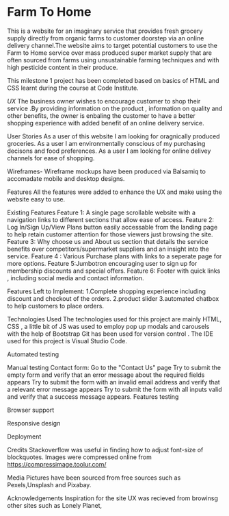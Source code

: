 # Farm To Home
 This is a website for an imaginary service that provides fresh grocery supply directly from  organic farms to customer doorstep via an online delivery channel.The website aims to target potential customers to use the Farm to Home service over mass produced super market supply that are often sourced from farms using unsustainable farming techniques and with high pesticide content in their produce. 

 This milestone 1 project has been completed based on basics of HTML and CSS  learnt during the course at Code Institute.

*UX*
The business owner wishes to encourage customer to shop their service .By providing information on the product , information on quality and other benefits, the owner is enbaling the customer to have a better shopping experience with added benefit of an online delivery service.

User Stories
As a  user of this website I am looking for oragnically produced groceries.
As a user I am environmentally conscious of my purchasing decisons and food preferences.
As a user I am looking for online delivey channels for ease of shopping.

Wireframes-
Wireframe mockups have been produced via Balsamiq to accomadate mobile and desktop designs.


Features
All the features were added to enhance the UX and make using the website easy to use.

Existing Features
Feature 1: A single page scrollable website with a navigation links to different sections that allow ease of access. 
Feature 2: Log In/Sign Up/View Plans button easily accessable from the landing page to help retain customer attention for those viewers just browsing the site.
Feature 3: Why choose us and About us section that details the service benefits over competitors/supermarket suppliers and an insight into the service.
Feature 4  : Various Purchase plans with links to a seperate page for more options.
Feature 5:Jumbotron encouraging user to sign up for membership discounts and special offers.
Feature 6: Footer with quick links , including social media and contact information.


Features Left to Implement:
1.Complete shopping experience including discount and checkout of the orders.
2.product slider
3.automated chatbox to help customers to place orders.


Technologies Used
 The technologies used for this project are mainly HTML, CSS , a little bit of JS was used to employ pop up modals and carousels with the help of Bootstrap
 Git has been used for version control .
 The IDE used for this project is Visual Studio Code.
 
 Automated testing


Manual testing
Contact form:
Go to the "Contact Us" page
Try to submit the empty form and verify that an error message about the required fields appears
Try to submit the form with an invalid email address and verify that a relevant error message appears
Try to submit the form with all inputs valid and verify that a success message appears.
Features testing

Browser support

Responsive design

Deployment

Credits
Stackoverflow was useful in finding how to adjust font-size of blockquotes.
Images were compressed online from https://compressimage.toolur.com/

Media
 Pictures have been sourced from free sources such as Pexels,Unsplash and Pixabay.

 Acknowledgements
 Inspiration for the site UX was recieved from browinsg other sites such as Lonely Planet, 

 
 


